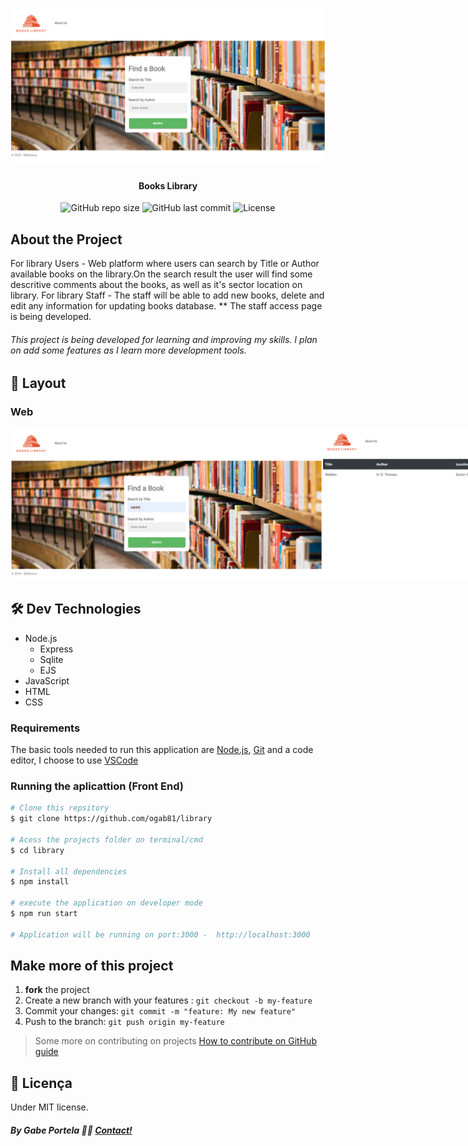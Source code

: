 <h1 align="center">
    <img alt="home page" title="#BooksLibrary" src="public/assets/home-search.png" />
</h1>

<h4 align="center"> 
Books Library
</h4>

<p align="center">
 
  <img alt="GitHub repo size" src="https://img.shields.io/github/repo-size/ogab81/library">

  <img alt="GitHub last commit" src="https://img.shields.io/github/last-commit/ogab81/library">
 
  <img alt="License" src="https://img.shields.io/badge/license-MIT-brightgreen">

</p>


## About the Project

For library Users - Web platform where users can search by Title or Author available books on the library.On the search result the user will find some descritive comments about the books, as well as it's sector location on library.
For library Staff - The staff will be able to add new books, delete and edit any information for updating books database.
** The staff access page is being developed.

###### This project is being developed for learning and improving my skills. I plan on add some features as I learn more development tools.


## 🎨 Layout

### Web

<p align="center" style="display: flex; align-items: flex-start; justify-content:space-evenly;">
  <img alt="home search" title="#BooksLibrary" src="public/assets/home.png" width="500px">
  <img alt="search results" title="#BooksLibrary" src="public/assets/search-result.png" width="500px">
</p>

## 🛠 Dev Technologies

- Node.js
  - Express
  - Sqlite
  - EJS
- JavaScript
- HTML
- CSS

### Requirements

The basic tools needed to run this application are [Node.js][nodejs], [Git](https://git-scm.com) and a code editor, I choose to use [VSCode][vscode]

### Running the aplicattion (Front End)

```bash
# Clone this repsitory
$ git clone https://github.com/ogab81/library

# Acess the projects folder on terminal/cmd
$ cd library

# Install all dependencies
$ npm install

# execute the application on developer mode
$ npm run start

# Application will be running on port:3000 -  http://localhost:3000
```


## Make more of this project

1. **fork** the project
2. Create a new branch with your features : `git checkout -b my-feature`
3. Commit your changes: `git commit -m "feature: My new feature"`
4. Push to the branch: `git push origin my-feature`
> Some more on contributing on projects [How to contribute on GitHub guide](https://github.com/firstcontributions/first-contributions)


## 📝 Licença
Under MIT license.
##### By Gabe Portela 👋🏽 [Contact!](https://www.linkedin.com/in/gabriel-portela-788a25170/)

[nodejs]: https://nodejs.org/
[vscode]: https://code.visualstudio.com/
[vceditconfig]: https://marketplace.visualstudio.com/items?itemName=EditorConfig.EditorConfig
[license]: https://opensource.org/licenses/MIT
[vceslint]: https://marketplace.visualstudio.com/items?itemName=dbaeumer.vscode-eslint
[prettier]: https://marketplace.visualstudio.com/items?itemName=esbenp.prettier-vscode

